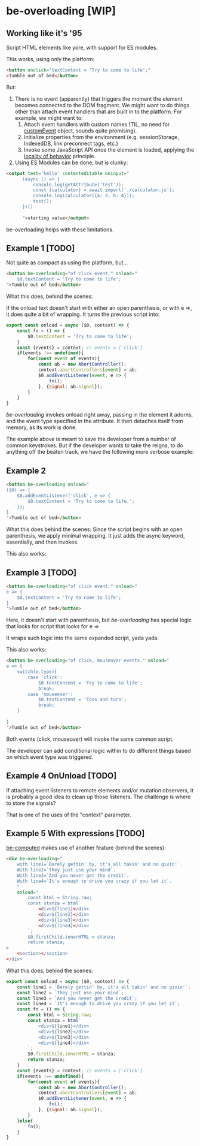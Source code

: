 # be-overloading [WIP]

## Working like it's '95

Script HTML elements like yore, with support for ES modules.

This works, using only the platform:

```html
<button onclick="textContent = 'Try to come to life';"
>Tumble out of bed</button>
```

But:

1. There is no event (apparently) that triggers the moment the element becomes connected to the DOM fragment.  We might want to do things other than attach event handlers that are built in to the platform.  For example, we might want to:
   1.  Attach event handlers with custom names (TIL, no need for [customEvent](https://github.com/webcomponents-cg/community-protocols/issues/12#issuecomment-872415080) object, sounds quite promising).
   2.  Initialize properties from the environment (e.g. sessionStorage, IndexedDB, link preconnect tags, etc.)
   3.  Invoke some JavaScript API once the element is loaded, applying the [locality of behavior](https://www.eloquentarchitecture.com/locality-of-behavior/#:~:text=The%20documentation%20for%20htmx%20refers%20to%20something%20called,formulation%20of%20the%20quoted%20statement%20from%20Richard%20Gabriel.) principle.
2. Using ES Modules can be done, but is clunky:

```html
<output test='hello' contenteditable oninput="
      (async () => {
          console.log(getAttribute('test'));
          const {calculator} = await import('./calculator.js');
          console.log(calculator({a: 2, b: 4}));
          test();
      })()
      
      ">starting value</output>
```


be-overloading helps with these limitations.

## Example 1 [TODO]

Not quite as compact as using the platform, but...

```html
<button be-overloading="of click event." onload="
    $0.textContent = 'Try to come to life';
">Tumble out of bed</button>
```

What this does, behind the scenes:

If the onload text doesn't start with either an open parenthesis, or with e =>, it does quite a bit of wrapping.  It turns the previous script into:

```JavaScript
export const onload = async ($0, context) => {
    const fn = () => {
        $0.textContent = 'Try to come to life';
    }
    const {events} = context; // events = ['click']
    if(events !== undefined){
        for(const event of events){
            const ab = new AbortController();
            context.abortControllers[event] = ab;
            $0.addEventListener(event, e => {
                fn();
            }, {signal: ab.signal});
        }
    }
}
```

*be-overloading* invokes onload right away, passing in the element it adorns, and the event type specified in the attribute.  It then detaches itself from memory, as its work is done.

The example above is meant to save the developer from a number of common keystrokes.  But if the developer wants to take the reigns, to do anything off the beaten track, we have the following more verbose example:

## Example 2

```html
<button be-overloading onload="
($0) => {
    $0.addEventListener('click', e => {
        $0.textContent = 'Try to come to life.';
    });
} 
">Tumble out of bed</button>
```

What this does behind the scenes:  Since the script begins with an open parenthesis, we apply minimal wrapping.  It just adds the async keyword, essentially, and then invokes.  


This also works:

## Example 3 [TODO]

```html
<button be-overloading="of click event." onload="
e => {
    $0.textContent = 'Try to come to life';
}
">Tumble out of bed</button>
```

Here, it doesn't start with parenthesis, but *be-overloading* has special logic that looks for script that looks for e =>

It wraps such logic into the same expanded script, yada yada.


This also works:

```html
<button be-overloading="of click, mouseover events." onload="
e => {
    switch(e.type){
        case 'click':
            $0.textContent = 'Try to come to life';
            break;
        case 'mouseover':
            $0.textContent = 'Toss and turn';
            break;
    }
    
}
">Tumble out of bed</button>
```

Both events (click, mouseover) will invoke the same common script.

The developer can add conditional logic within to do different things based on which event type was triggered.

## Example 4 OnUnload [TODO]

If attaching event listeners to remote elements and/or mutation observers, it is probably a good idea to clean up those listeners.  The challenge is where to store the signals?

That is one of the uses of the "context" parameter.

## Example 5  With expressions [TODO]

[be-computed](https://github.com/bahrus/be-computed) makes use of another feature (behind the scenes):

```html
<div be-overloading="
    with line1=`Barely gettin' by, it's all takin' and no givin'`.
    With line2=`They just use your mind`.
    With line3=`And you never get the credit`.
    With line4=`It's enough to drive you crazy if you let it`.
    "
    onload="
        const html = String.raw;
        const stanza = html`
            <div>${line1}</div>
            <div>${line2}</div>
            <div>${line3}</div>
            <div>${line4}</div>
        `;
        $0.firstChild.innerHTML = stanza;
        return stanza;
>
    <section></section>
</div>
```

What this does, behind the scenes:

```JavaScript
export const onload = async ($0, context) => {
    const line1 = `Barely gettin' by, it's all takin' and no givin'`;
    const line2 = `They just use your mind`;
    const line3 = `And you never get the credit`;
    const line4 = `It's enough to drive you crazy if you let it`;
    const fn = () => {
        const html = String.raw;
        const stanza = html`
            <div>${line1}</div>
            <div>${line2}</div>
            <div>${line3}</div>
            <div>${line4}</div>
        `;
        $0.firstChild.innerHTML = stanza;
        return stanza;
    }
    const {events} = context; // events = ['click']
    if(events !== undefined){
        for(const event of events){
            const ab = new AbortController();
            context.abortControllers[event] = ab;
            $0.addEventListener(event, e => {
                fn();
            }, {signal: ab.signal});
        }
    }else{
        fn();
    }
}
```











